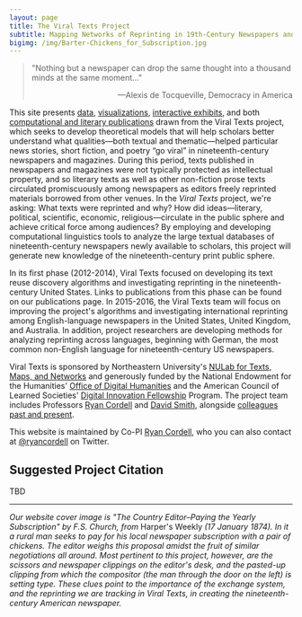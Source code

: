 ```yaml
---
layout: page
title: The Viral Texts Project
subtitle: Mapping Networks of Reprinting in 19th-Century Newspapers and Magazines
bigimg: /img/Barter-Chickens_for_Subscription.jpg
---
```


> "Nothing but a newspaper can drop the same thought into a thousand minds at the same moment..."  
> <p align="right">—Alexis de Tocqueville, Democracy in America</p>

This site presents <a href="http://viraltexts.northeastern.edu" target="_blank">data</a>, <a href="http://networks.viraltexts.org/1836to1899/index.html" target="_blank">visualizations</a>, <a href="http://loveletter.viraltexts.org/neatline/fullscreen/exhibit" target="_blank">interactive exhibits</a>, and both [computational and literary publications](/publications/) drawn from the Viral Texts project, which seeks to develop theoretical models that will help scholars better understand what qualities—both textual and thematic—helped particular news stories, short fiction, and poetry “go viral” in nineteenth-century newspapers and magazines. During this period, texts published in newspapers and magazines were not typically protected as intellectual property, and so literary texts as well as other non-fiction prose texts circulated promiscuously among newspapers as editors freely reprinted materials borrowed from other venues. In the <em>Viral Texts</em> project, we're asking: What texts were reprinted and why? How did ideas—literary, political, scientific, economic, religious—circulate in the public sphere and achieve critical force among audiences? By employing and developing computational linguistics tools to analyze the large textual databases of nineteenth-century newspapers newly available to scholars, this project will generate new knowledge of the nineteenth-century print public sphere.

In its first phase (2012-2014), Viral Texts focused on developing its text reuse discovery algorithms and investigating reprinting in the nineteenth-century United States. Links to publications from this phase can be found on our publications page. In 2015-2016, the Viral Texts team will focus on improving the project's algorithms and investigating international reprinting among English-language newspapers in the United States, United Kingdom, and Australia. In addition, project researchers are developing methods for analyzing reprinting across languages, beginning with German, the most common non-English language for nineteenth-century US newspapers.

Viral Texts is sponsored by Northeastern University's <a href="http://nulab.neu.edu/" target="_blank">NULab for Texts, Maps, and Networks</a> and generously funded by the National Endowment for the Humanities' <a href="http://www.neh.gov/divisions/odh" target="_blank">Office of Digital Humanities</a> and the American Council of Learned Societies' <a href="https://www.acls.org/research/digital.aspx?id=798&amp;linkidentifier=id&amp;itemid=798" target="_blank">Digital Innovation Fellowship</a> Program. The project team includes Professors <a href="http://ryancordell.org" target="_blank">Ryan Cordell</a> and <a href="http://www.ccs.neu.edu/home/dasmith/" target="_blank">David Smith</a>, alongside [colleagues past and present](/team/). 

This website is maintained by Co-PI <a href="mailto:r.cordell@neu.edu" target="_blank">Ryan Cordell</a>, who you can also contact at <a href="http://twitter.com/ryancordell" target="_blank">@ryancordell</a> on Twitter.

## Suggested Project Citation

TBD

-----

*Our website cover image is "The Country Editor–Paying the Yearly Subscription" by F.S. Church, from* Harper's Weekly *(17 January 1874). In it a rural man seeks to pay for his local newspaper subscription with a pair of chickens. The editor weighs this proposal amidst the fruit of similar negotiations all around. Most pertinent to this project, however, are the scissors and newspaper clippings on the editor's desk, and the pasted-up clipping from which the compositor (the man through the door on the left) is setting type. These clues point to the importance of the exchange system, and the reprinting we are tracking in Viral Texts, in creating the nineteenth-century American newspaper.*